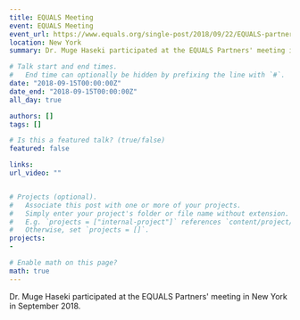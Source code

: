 ```yaml
---
title: EQUALS Meeting
event: EQUALS Meeting
event_url: https://www.equals.org/single-post/2018/09/22/EQUALS-partners-reaffirm-commitment-to-digital-inclusion-for-women-and-girls-around-the-globe
location: New York
summary: Dr. Muge Haseki participated at the EQUALS Partners' meeting in New York in September 2018. 

# Talk start and end times.
#   End time can optionally be hidden by prefixing the line with `#`.
date: "2018-09-15T00:00:00Z"
date_end: "2018-09-15T00:00:00Z"
all_day: true

authors: []
tags: []

# Is this a featured talk? (true/false)
featured: false

links:
url_video: ""


# Projects (optional).
#   Associate this post with one or more of your projects.
#   Simply enter your project's folder or file name without extension.
#   E.g. `projects = ["internal-project"]` references `content/project/deep-learning/index.md`.
#   Otherwise, set `projects = []`.
projects:
- 

# Enable math on this page?
math: true
---
```


Dr. Muge Haseki participated at the EQUALS Partners' meeting in New York in September 2018.


